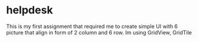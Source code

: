 # helpdesk

This is my first assignment that required me to create simple UI with 6 picture that align in form of 2 column and 6 row. Im using GridView, GridTile
